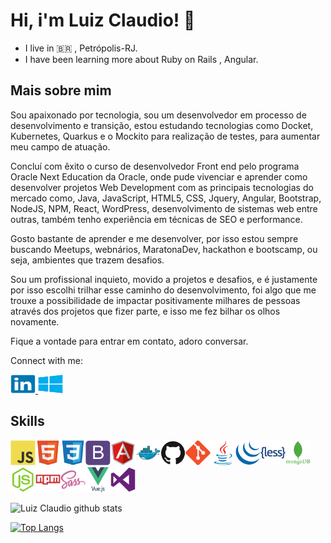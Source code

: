 # Hi, i'm Luiz Claudio! :wave:

- I live in :brazil: , Petrópolis-RJ.
- I have been learning more about Ruby on Rails , Angular.

## Mais sobre mim

Sou apaixonado por tecnologia, sou um desenvolvedor em processo de desenvolvimento e transição, estou estudando tecnologias como Docket, Kubernetes, Quarkus e o Mockito para realização de testes, para aumentar meu campo de atuação.

Concluí com êxito o curso de desenvolvedor Front end pelo programa Oracle Next Education da Oracle, onde pude vivenciar e aprender como desenvolver projetos Web Development com as principais tecnologias do mercado como, Java, JavaScript, HTML5, CSS, Jquery, Angular, Bootstrap, NodeJS, NPM, React, WordPress, desenvolvimento de sistemas web entre outras, também tenho experiência em técnicas de SEO e performance.

Gosto bastante de aprender e me desenvolver, por isso estou sempre buscando Meetups, webnários, MaratonaDev, hackathon e bootscamp, ou seja, ambientes que trazem desafios.

Sou um profissional inquieto, movido a projetos e desafios, e é justamente por isso escolhi trilhar esse caminho do desenvolvimento, foi algo que me trouxe a possibilidade de impactar positivamente milhares de pessoas através dos projetos que fizer parte, e isso me fez bilhar os olhos novamente.

Fique a vontade para entrar em contato, adoro conversar.

Connect with me:

<a href="https://www.linkedin.com/in/lclaudiolc/" target="_blank">
        <img height="30" width="40" src="https://raw.githubusercontent.com/devicons/devicon/master/icons/linkedin/linkedin-original.svg" alt="Linkdin" style="max-width: 100%;">
    </a>
    
<a href="mailto:luiz.claudiolc@outlook.com" target="_blank">
        <img height="30" width="40" src="https://raw.githubusercontent.com/devicons/devicon/master/icons/windows8/windows8-original.svg" alt="email" style="max-width: 100%;">
    </a>


## Skills
<img height="40" width="40" src="https://raw.githubusercontent.com/devicons/devicon/master/icons/javascript/javascript-original.svg" alt="Javascript" style="max-width: 100%;"><img height="40" width="40" src="https://raw.githubusercontent.com/devicons/devicon/master/icons/html5/html5-original.svg" alt="HTML" style="max-width: 100%;"><img height="40" width="40" src="https://raw.githubusercontent.com/devicons/devicon/master/icons/css3/css3-original.svg" alt="css" style="max-width: 100%;"><img height="40" width="40" src="https://raw.githubusercontent.com/devicons/devicon/master/icons/bootstrap/bootstrap-plain.svg" alt="boostrap" style="max-width: 100%;"><img height="40" width="40" src="https://raw.githubusercontent.com/devicons/devicon/master/icons/angularjs/angularjs-original.svg" alt="angulaejs" style="max-width: 100%;"><img height="40" width="40" src="https://raw.githubusercontent.com/devicons/devicon/master/icons/docker/docker-original.svg" alt="docker" style="max-width: 100%;"><img height="40" width="40" src="https://raw.githubusercontent.com/devicons/devicon/master/icons/github/github-original.svg" alt="github" style="max-width: 100%;"><img height="40" width="40" src="https://raw.githubusercontent.com/devicons/devicon/master/icons/git/git-original.svg" alt="git" style="max-width: 100%;"><img height="40" width="40" src="https://raw.githubusercontent.com/devicons/devicon/master/icons/java/java-original.svg" alt="java" style="max-width: 100%;"><img height="40" width="40" src="https://raw.githubusercontent.com/devicons/devicon/master/icons/jquery/jquery-original.svg" alt="jquery" style="max-width: 100%;"><img height="40" width="40" src="https://raw.githubusercontent.com/devicons/devicon/master/icons/less/less-plain-wordmark.svg" alt="lss" style="max-width: 100%;"><img height="40" width="40" src="https://raw.githubusercontent.com/devicons/devicon/master/icons/mongodb/mongodb-plain-wordmark.svg" alt="mongo" style="max-width: 100%;"><img height="40" width="40" src="https://raw.githubusercontent.com/devicons/devicon/master/icons/nodejs/nodejs-original.svg" alt="node" style="max-width: 100%;"><img height="40" width="40" src="https://raw.githubusercontent.com/devicons/devicon/master/icons/npm/npm-original-wordmark.svg" alt="npm" style="max-width: 100%;"><img height="40" width="40" src="https://raw.githubusercontent.com/devicons/devicon/master/icons/sass/sass-original.svg" alt="sass" style="max-width: 100%;"><img height="40" width="40" src="https://raw.githubusercontent.com/devicons/devicon/master/icons/vuejs/vuejs-original-wordmark.svg" alt="vue" style="max-width: 100%;"><img height="40" width="40" src="https://raw.githubusercontent.com/devicons/devicon/master/icons/visualstudio/visualstudio-plain.svg" alt="vscode" style="max-width: 100%;">

![Luiz Claudio github stats](https://github-readme-stats.vercel.app/api?username=luizclaudiolc&show_icons=true&theme=dark)

[![Top Langs](https://github-readme-stats.vercel.app/api/top-langs/?username=luizclaudiolc&layout=compact)](https://github.com/luizclaudiolc/github-readme-stats)
